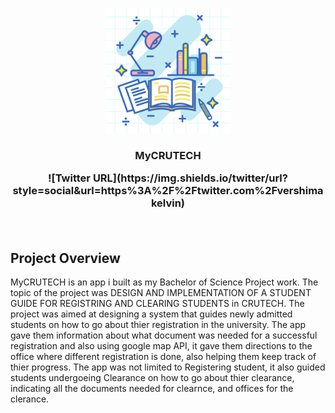 <p align="center">
   <img src="assets/splash.png", width="200">
</p>
<h3 align="center">MyCRUTECH</> 
<p align="center">
  ![Twitter URL](https://img.shields.io/twitter/url?style=social&url=https%3A%2F%2Ftwitter.com%2Fvershimakelvin)
</p>
<br>
   
   
## Project Overview   
   
MyCRUTECH is an app i built as my Bachelor of Science Project work. The topic of the project was DESIGN AND IMPLEMENTATION OF A STUDENT GUIDE FOR REGISTRING AND CLEARING STUDENTS in CRUTECH. The project was aimed at designing a system that guides newly admitted students on how to go about thier registration in the university. The app gave them information about what document was needed for a successful registration and also using google map API, it gave them directions to the office where different registration is done, also helping them keep track of thier progress. The app was not limited to Registering student, it also guided students undergoeing Clearance on how to go about thier clearance, indicating all the documents needed for clearnce, and offices for the clerance.
